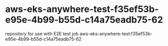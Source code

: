 # aws-eks-anywhere-test-f35ef53b-e95e-4b99-b55d-c14a75eadb75-62
repository for use with E2E test job aws-eks-anywhere-test:f35ef53b-e95e-4b99-b55d-c14a75eadb75-62

